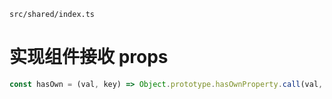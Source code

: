 `src/shared/index.ts`

# 实现组件接收 props

```ts
const hasOwn = (val, key) => Object.prototype.hasOwnProperty.call(val, key)
```